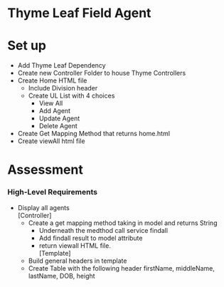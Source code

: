 # Thyme Leaf Field Agent


# Set up
* Add Thyme Leaf Dependency
* Create new Controller Folder to house Thyme Controllers  
* Create Home HTML file
  * Include Division header
  * Create UL List with 4 choices
    * View All
    * Add Agent
    * Update Agent
    * Delete Agent
* Create Get Mapping Method that returns home.html
* Create viewAll html file


# Assessment
### High-Level Requirements

* Display all agents  
  [Controller] 
  * Create a get mapping method taking in model and returns String
    * Underneath the medthod call service findall
    * Add findall result to model attribute
    * return viewall HTML file.  
  [Template]
  * Build general headers in template
  * Create Table with the following header firstName, middleName, lastName, DOB, height
  